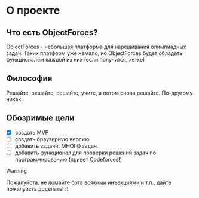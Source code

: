 # О проекте
## Что есть ObjectForces?
ObjectForces - небольшая платформа для нарешивания олимпиадных задач. Таких платформ уже немало, но ObjectForces будет обладать функционалом каждой из них (если получится, хе-хе)
## Философия
Решайте, решайте, решайте, учите, а потом снова решайте. По-другому никак.
## Обозримые цели
- [x] создать MVP
- [ ] создать браузерную версию
- [ ] добавить задачи. МНОГО задач.
- [ ] добавить функционал для проверки решений задач по программированию (привет Codeforces!)
> [!WARNING]
> Пожалуйста, не ломайте бота всякими инъекциями и т.п., дайте пожалуйста доделать! :)